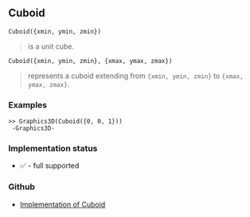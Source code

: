 ## Cuboid

```
Cuboid({xmin, ymin, zmin})
```

> is a unit cube.

```
Cuboid({xmin, ymin, zmin}, {xmax, ymax, zmax})
```

> represents a cuboid extending from `{xmin, ymin, zmin}` to `{xmax, ymax, zmax}`.

### Examples

```
>> Graphics3D(Cuboid({0, 0, 1}))
 -Graphics3D-
```






### Implementation status

* &#x2705; - full supported

### Github

* [Implementation of Cuboid](https://github.com/axkr/symja_android_library/blob/master/symja_android_library/matheclipse-core/src/main/java/org/matheclipse/core/builtin/GraphicsFunctions.java#L366) 

